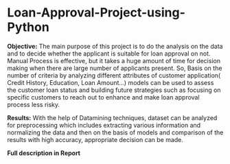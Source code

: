 # Loan-Approval-Project-using-Python

**Objective:** The main purpose of this project is to do the analysis on the data and to decide whether the applicant is suitable for loan approval on not. Manual Process is effective, but it takes a huge amount of time for decision making when there are large number of applicants present. So, Basis on the number of criteria by analyzing different attributes of customer application( Credit History, Education, Loan Amount...) models can be used to assess the customer loan status and building future strategies such as focusing on specific customers to reach out to enhance and make loan approval process less risky.

**Results:** With the help of Datamining techniques, dataset can be analyzed for preprocessing which includes extracting various information and normalizing the data and then on the basis of models and comparison of the results with high accuracy, appropriate decision can be made.

**Full description in Report**



